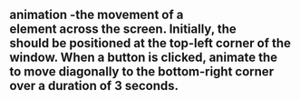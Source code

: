 ## animation -the movement of a <div> element across the screen. Initially, the <div> should be positioned at the top-left corner of the window. When a button is clicked, animate the <div> to move diagonally to the bottom-right corner over a duration of 3 seconds.